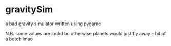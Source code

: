 # gravitySim
a bad gravity simulator written using pygame

N.B. some values are lockd bc otherwise planets would just fly away - bit of a botch lmao
